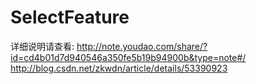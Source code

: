 # SelectFeature
详细说明请查看:
  http://note.youdao.com/share/?id=cd4b01d7d940546a350fe5b19b94900b&type=note#/
  http://blog.csdn.net/zkwdn/article/details/53390923
  
